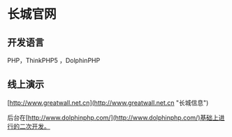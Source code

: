 # 长城官网
## 开发语言 ##
PHP，ThinkPHP5 ，DolphinPHP

## 线上演示 ##
[http://www.greatwall.net.cn](http://www.greatwall.net.cn "长城信息")

后台在[http://www.dolphinphp.com/](http://www.dolphinphp.com/)基础上进行的二次开发。